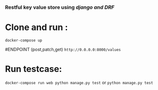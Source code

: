 ### Restful key value store using *django and DRF*

# Clone and run : 
`docker-compose up`

#ENDPOINT (post,patch,get)
`http://0.0.0.0:8000/values`

# Run testcase:
`docker-compose run web python manage.py test`
or 
`python manage.py test`

